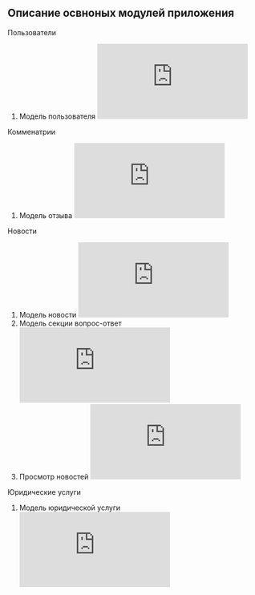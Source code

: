 ## Описание освноных модулей приложения ##

Пользователи

1. Модель пользователя ![октрыть код](https://github.com/kiselevvn/legal-service/blob/main/backend/apps/users/models.py)

Комменатрии

1. Модель отзыва ![октрыть код](https://github.com/kiselevvn/legal-service/blob/main/backend/apps/comments/models/comment.py)


Новости

1. Модель новости ![октрыть код](https://github.com/kiselevvn/legal-service/blob/main/backend/apps/news/models/news.py)
1. Модель секции вопрос-ответ ![октрыть код](https://github.com/kiselevvn/legal-service/blob/main/backend/apps/news/models/question_answer.py)
1. Просмотр новостей ![октрыть код](https://github.com/kiselevvn/legal-service/blob/main/backend/apps/news/views/news.py)

Юридические услуги

1. Модель юридической услуги ![октрыть код](https://github.com/kiselevvn/legal-service/blob/main/backend/apps/legal_service/models/legal_service.py)
